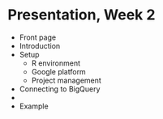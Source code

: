 # Presentation, Week 2

 * Front page
 * Introduction
 * Setup
   * R environment
   * Google platform
   * Project management
 * Connecting to BigQuery
 * 
 * Example
